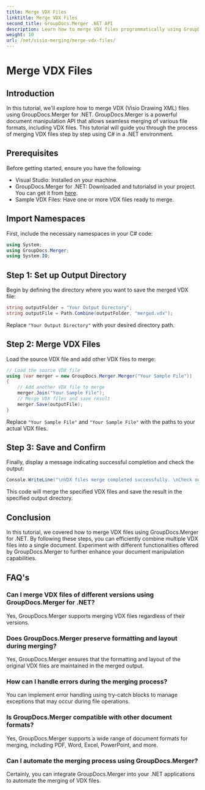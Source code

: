 ```yaml
---
title: Merge VDX Files
linktitle: Merge VDX Files
second_title: GroupDocs.Merger .NET API
description: Learn how to merge VDX files programmatically using GroupDocs.Merger for .NET. This tutorial provides a step-by-step guide.
weight: 10
url: /net/visio-merging/merge-vdx-files/
---
```


# Merge VDX Files

## Introduction
In this tutorial, we'll explore how to merge VDX (Visio Drawing XML) files using GroupDocs.Merger for .NET. GroupDocs.Merger is a powerful document manipulation API that allows seamless merging of various file formats, including VDX files. This tutorial will guide you through the process of merging VDX files step by step using C# in a .NET environment.
## Prerequisites
Before getting started, ensure you have the following:
- Visual Studio: Installed on your machine.
- GroupDocs.Merger for .NET: Downloaded and tutorialsd in your project. You can get it from [here](https://releases.groupdocs.com/merger/net/).
- Sample VDX Files: Have one or more VDX files ready to merge.

## Import Namespaces
First, include the necessary namespaces in your C# code:
```csharp
using System; 
using GroupDocs.Merger;
using System.IO;
```
## Step 1: Set up Output Directory
Begin by defining the directory where you want to save the merged VDX file:
```csharp
string outputFolder = "Your Output Directory";
string outputFile = Path.Combine(outputFolder, "merged.vdx");
```
Replace `"Your Output Directory"` with your desired directory path.
## Step 2: Merge VDX Files
Load the source VDX file and add other VDX files to merge:
```csharp
// Load the source VDX file
using (var merger = new GroupDocs.Merger.Merger("Your Sample File"))
{
    // Add another VDX file to merge
    merger.Join("Your Sample File");
    // Merge VDX files and save result
    merger.Save(outputFile);
}
```
Replace `"Your Sample File"` and `"Your Sample File"` with the paths to your actual VDX files.
## Step 3: Save and Confirm
Finally, display a message indicating successful completion and check the output:
```csharp
Console.WriteLine("\nVDX files merge completed successfully. \nCheck output in {0}", outputFolder);
```
This code will merge the specified VDX files and save the result in the specified output directory.

## Conclusion
In this tutorial, we covered how to merge VDX files using GroupDocs.Merger for .NET. By following these steps, you can efficiently combine multiple VDX files into a single document. Experiment with different functionalities offered by GroupDocs.Merger to further enhance your document manipulation capabilities.

## FAQ's
### Can I merge VDX files of different versions using GroupDocs.Merger for .NET?
Yes, GroupDocs.Merger supports merging VDX files regardless of their versions.
### Does GroupDocs.Merger preserve formatting and layout during merging?
Yes, GroupDocs.Merger ensures that the formatting and layout of the original VDX files are maintained in the merged output.
### How can I handle errors during the merging process?
You can implement error handling using try-catch blocks to manage exceptions that may occur during file operations.
### Is GroupDocs.Merger compatible with other document formats?
Yes, GroupDocs.Merger supports a wide range of document formats for merging, including PDF, Word, Excel, PowerPoint, and more.
### Can I automate the merging process using GroupDocs.Merger?
Certainly, you can integrate GroupDocs.Merger into your .NET applications to automate the merging of VDX files.
